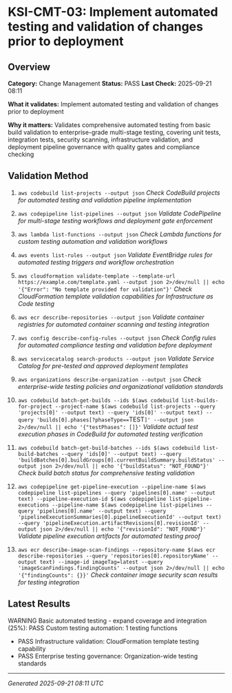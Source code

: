 # KSI-CMT-03: Implement automated testing and validation of changes prior to deployment

## Overview

**Category:** Change Management
**Status:** PASS
**Last Check:** 2025-09-21 08:11

**What it validates:** Implement automated testing and validation of changes prior to deployment

**Why it matters:** Validates comprehensive automated testing from basic build validation to enterprise-grade multi-stage testing, covering unit tests, integration tests, security scanning, infrastructure validation, and deployment pipeline governance with quality gates and compliance checking

## Validation Method

1. `aws codebuild list-projects --output json`
   *Check CodeBuild projects for automated testing and validation pipeline implementation*

2. `aws codepipeline list-pipelines --output json`
   *Validate CodePipeline for multi-stage testing workflows and deployment gate enforcement*

3. `aws lambda list-functions --output json`
   *Check Lambda functions for custom testing automation and validation workflows*

4. `aws events list-rules --output json`
   *Validate EventBridge rules for automated testing triggers and workflow orchestration*

5. `aws cloudformation validate-template --template-url https://example.com/template.yaml --output json 2>/dev/null || echo '{"Error": "No template provided for validation"}'`
   *Check CloudFormation template validation capabilities for Infrastructure as Code testing*

6. `aws ecr describe-repositories --output json`
   *Validate container registries for automated container scanning and testing integration*

7. `aws config describe-config-rules --output json`
   *Check Config rules for automated compliance testing and validation before deployment*

8. `aws servicecatalog search-products --output json`
   *Validate Service Catalog for pre-tested and approved deployment templates*

9. `aws organizations describe-organization --output json`
   *Check enterprise-wide testing policies and organizational validation standards*

10. `aws codebuild batch-get-builds --ids $(aws codebuild list-builds-for-project --project-name $(aws codebuild list-projects --query 'projects[0]' --output text) --query 'ids[0]' --output text) --query 'builds[0].phases[?phaseType==`TEST`]' --output json 2>/dev/null || echo '{"testPhases": []}'`
   *Validate actual test execution phases in CodeBuild for automated testing verification*

11. `aws codebuild batch-get-build-batches --ids $(aws codebuild list-build-batches --query 'ids[0]' --output text) --query 'buildBatches[0].buildGroups[0].currentBuildSummary.buildStatus' --output json 2>/dev/null || echo '{"buildStatus": "NOT_FOUND"}'`
   *Check build batch status for comprehensive testing validation*

12. `aws codepipeline get-pipeline-execution --pipeline-name $(aws codepipeline list-pipelines --query 'pipelines[0].name' --output text) --pipeline-execution-id $(aws codepipeline list-pipeline-executions --pipeline-name $(aws codepipeline list-pipelines --query 'pipelines[0].name' --output text) --query 'pipelineExecutionSummaries[0].pipelineExecutionId' --output text) --query 'pipelineExecution.artifactRevisions[0].revisionId' --output json 2>/dev/null || echo '{"revisionId": "NOT_FOUND"}'`
   *Validate pipeline execution artifacts for automated testing proof*

13. `aws ecr describe-image-scan-findings --repository-name $(aws ecr describe-repositories --query 'repositories[0].repositoryName' --output text) --image-id imageTag=latest --query 'imageScanFindings.findingCounts' --output json 2>/dev/null || echo '{"findingCounts": {}}'`
   *Check container image security scan results for testing integration*

## Latest Results

WARNING Basic automated testing - expand coverage and integration (25%): PASS Custom testing automation: 1 testing functions
- PASS Infrastructure validation: CloudFormation template testing capability
- PASS Enterprise testing governance: Organization-wide testing standards

---
*Generated 2025-09-21 08:11 UTC*